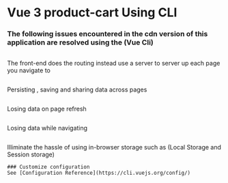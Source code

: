 # Vue 3 product-cart Using  CLI

### The following issues encountered in the cdn version of this application are resolved using the (Vue Cli)
```
```
The front-end does the routing instead use a server to server up each page you navigate to
```
```
Persisting , saving and sharing data across pages
```
```
Losing data on page refresh
```
```
Losing data while navigating 
```
```
Illiminate the hassle of using in-browser storage such as (Local Storage and Session storage)
```
### Customize configuration
See [Configuration Reference](https://cli.vuejs.org/config/)
